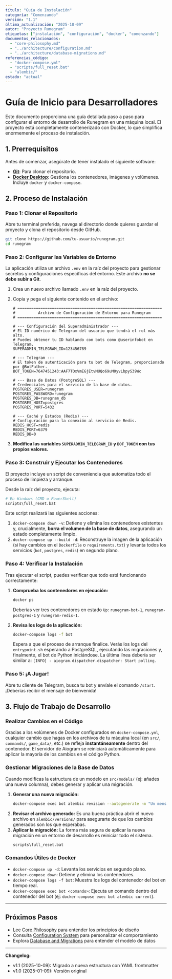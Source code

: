 ```yaml
---
título: "Guía de Instalación"
categoría: "Comenzando"
versión: "1.1"
última_actualización: "2025-10-09"
autor: "Proyecto Runegram"
etiquetas: ["instalación", "configuración", "docker", "comenzando"]
documentos_relacionados:
  - "core-philosophy.md"
  - "../architecture/configuration.md"
  - "../architecture/database-migrations.md"
referencias_código:
  - "docker-compose.yml"
  - "scripts/full_reset.bat"
  - "alembic/"
estado: "actual"
---
```


# Guía de Inicio para Desarrolladores

Este documento proporciona una guía detallada paso a paso para configurar el entorno de desarrollo de Runegram en una máquina local. El proyecto está completamente contenerizado con Docker, lo que simplifica enormemente el proceso de instalación.

## 1. Prerrequisitos

Antes de comenzar, asegúrate de tener instalado el siguiente software:

*   **[Git](https://git-scm.com/)**: Para clonar el repositorio.
*   **[Docker Desktop](https://www.docker.com/products/docker-desktop/)**: Gestiona los contenedores, imágenes y volúmenes. Incluye `docker` y `docker-compose`.

## 2. Proceso de Instalación

### Paso 1: Clonar el Repositorio

Abre tu terminal preferida, navega al directorio donde quieres guardar el proyecto y clona el repositorio desde GitHub.

```bash
git clone https://github.com/tu-usuario/runegram.git
cd runegram
```

### Paso 2: Configurar las Variables de Entorno

La aplicación utiliza un archivo `.env` en la raíz del proyecto para gestionar secretos y configuraciones específicas del entorno. Este archivo **no se debe subir a Git**.

1.  Crea un nuevo archivo llamado `.env` en la raíz del proyecto.
2.  Copia y pega el siguiente contenido en el archivo:

    ```env
    # ===============================================================
    #          Archivo de Configuración de Entorno para Runegram
    # ===============================================================

    # --- Configuración del Superadministrador ---
    # El ID numérico de Telegram del usuario que tendrá el rol más alto.
    # Puedes obtener tu ID hablando con bots como @userinfobot en Telegram.
    SUPERADMIN_TELEGRAM_ID=123456789

    # --- Telegram ---
    # El token de autenticación para tu bot de Telegram, proporcionado por @BotFather.
    BOT_TOKEN=7647451243:AAF7TOxVmEGjEtvMUQo69uM0yvLbpyS39Wc

    # --- Base de Datos (PostgreSQL) ---
    # Credenciales para el servicio de la base de datos.
    POSTGRES_USER=runegram
    POSTGRES_PASSWORD=runegram
    POSTGRES_DB=runegram_db
    POSTGRES_HOST=postgres
    POSTGRES_PORT=5432

    # --- Caché y Estados (Redis) ---
    # Configuración para la conexión al servicio de Redis.
    REDIS_HOST=redis
    REDIS_PORT=6379
    REDIS_DB=0
    ```

3.  **Modifica las variables `SUPERADMIN_TELEGRAM_ID` y `BOT_TOKEN` con tus propios valores.**

### Paso 3: Construir y Ejecutar los Contenedores

El proyecto incluye un script de conveniencia que automatiza todo el proceso de limpieza y arranque.

Desde la raíz del proyecto, ejecuta:
```bash
# En Windows (CMD o PowerShell)
scripts\full_reset.bat
```
Este script realizará las siguientes acciones:
1.  `docker-compose down -v`: Detiene y elimina los contenedores existentes y, crucialmente, **borra el volumen de la base de datos**, asegurando un estado completamente limpio.
2.  `docker-compose up --build -d`: Reconstruye la imagen de la aplicación (si hay cambios en el `Dockerfile` o `requirements.txt`) y levanta todos los servicios (`bot`, `postgres`, `redis`) en segundo plano.

### Paso 4: Verificar la Instalación

Tras ejecutar el script, puedes verificar que todo está funcionando correctamente:

1.  **Comprueba los contenedores en ejecución:**
    ```bash
    docker ps
    ```
    Deberías ver tres contenedores en estado `Up`: `runegram-bot-1`, `runegram-postgres-1` y `runegram-redis-1`.

2.  **Revisa los logs de la aplicación:**
    ```bash
    docker-compose logs -f bot
    ```
    Espera a que el proceso de arranque finalice. Verás los logs del `entrypoint.sh` esperando a PostgreSQL, ejecutando las migraciones y, finalmente, el bot de Python iniciándose. La última línea debería ser similar a:
    `[INFO] - aiogram.dispatcher.dispatcher: Start polling.`

### Paso 5: ¡A Jugar!
Abre tu cliente de Telegram, busca tu bot y envíale el comando `/start`. ¡Deberías recibir el mensaje de bienvenida!

## 3. Flujo de Trabajo de Desarrollo

### Realizar Cambios en el Código
Gracias a los volúmenes de Docker configurados en `docker-compose.yml`, cualquier cambio que hagas en los archivos de tu máquina local (en `src/`, `commands/`, `game_data/`, etc.) se refleja **instantáneamente** dentro del contenedor. El servidor de Aiogram se reiniciará automáticamente para aplicar la mayoría de los cambios en el código Python.

### Gestionar Migraciones de la Base de Datos
Cuando modificas la estructura de un modelo en `src/models/` (ej: añades una nueva columna), debes generar y aplicar una migración.

1.  **Generar una nueva migración:**
    ```bash
    docker-compose exec bot alembic revision --autogenerate -m "Un mensaje descriptivo del cambio"
    ```
2.  **Revisar el archivo generado:** Es una buena práctica abrir el nuevo archivo en `alembic/versions/` para asegurarte de que los cambios generados son los que esperabas.
3.  **Aplicar la migración:** La forma más segura de aplicar la nueva migración en un entorno de desarrollo es reiniciar todo el sistema.
    ```bash
    scripts\full_reset.bat
    ```

### Comandos Útiles de Docker
*   `docker-compose up -d`: Levanta los servicios en segundo plano.
*   `docker-compose down`: Detiene y elimina los contenedores.
*   `docker-compose logs -f bot`: Muestra los logs del contenedor del bot en tiempo real.
*   `docker-compose exec bot <comando>`: Ejecuta un comando dentro del contenedor del bot (ej: `docker-compose exec bot alembic current`).

---

## Próximos Pasos

- Lee [Core Philosophy](core-philosophy.md) para entender los principios de diseño
- Consulta [Configuration System](../architecture/configuration.md) para personalizar el comportamiento
- Explora [Database and Migrations](../architecture/database-migrations.md) para entender el modelo de datos

---

**Changelog:**
- v1.1 (2025-10-09): Migrado a nueva estructura con YAML frontmatter
- v1.0 (2025-01-09): Versión original
